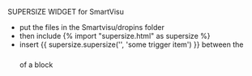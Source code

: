SUPERSIZE WIDGET for SmartVisu
* put the files in the Smartvisu/dropins folder
* then include {% import "supersize.html" as supersize %} 
* insert {{ supersize.supersize('', 'some trigger item') }} between the <h3></h3> of a block 
